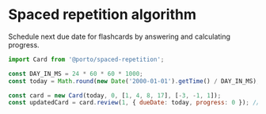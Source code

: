 # Spaced repetition algorithm

Schedule next due date for flashcards by answering and calculating progress.

```javascript
import Card from '@porto/spaced-repetition';

const DAY_IN_MS = 24 * 60 * 60 * 1000;
const today = Math.round(new Date('2000-01-01').getTime() / DAY_IN_MS); // => 10957

const card = new Card(today, 0, [1, 4, 8, 17], [-3, -1, 1]);
const updatedCard = card.review(1, { dueDate: today, progress: 0 }); // => { dueDate: 10958, progress: 1 }
```

